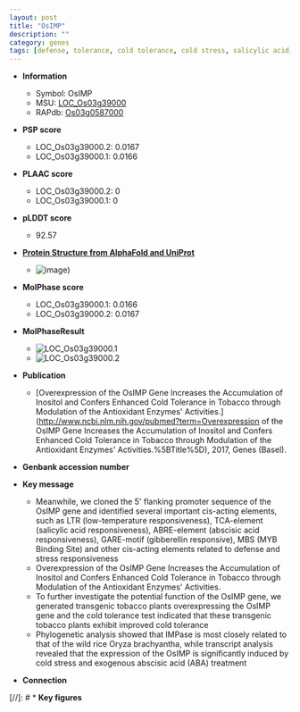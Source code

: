 ```yaml
---
layout: post
title: "OsIMP"
description: ""
category: genes
tags: [defense, tolerance, cold tolerance, cold stress, salicylic acid, stress, abscisic acid]
---
```


* **Information**  
    + Symbol: OsIMP  
    + MSU: [LOC_Os03g39000](http://rice.plantbiology.msu.edu/cgi-bin/ORF_infopage.cgi?orf=LOC_Os03g39000)  
    + RAPdb: [Os03g0587000](http://rapdb.dna.affrc.go.jp/viewer/gbrowse_details/irgsp1?name=Os03g0587000)  

* **PSP score**  
    + LOC_Os03g39000.2: 0.0167 
    + LOC_Os03g39000.1: 0.0166 

* **PLAAC score**  
    + LOC_Os03g39000.2: 0 
    + LOC_Os03g39000.1: 0 

* **pLDDT score**
    + 92.57

* **[Protein Structure from AlphaFold and UniProt](https://www.uniprot.org/uniprotkb/Q10HI4/entry#structure)**
    + ![image](https://ricepsp.github.io/images/Q1/AF-Q10HI4-F1.png))

* **MolPhase score**
    + LOC_Os03g39000.1: 0.0166
    + LOC_Os03g39000.2: 0.0167

* **MolPhaseResult**
    + ![LOC_Os03g39000.1](https://ricepsp.github.io/pictures/LOC_Os03g/LOC_Os03g39000.1.png)
    + ![LOC_Os03g39000.2](https://ricepsp.github.io/pictures/LOC_Os03g/LOC_Os03g39000.2.png)

* **Publication**  
    + [Overexpression of the OsIMP Gene Increases the Accumulation of Inositol and Confers Enhanced Cold Tolerance in Tobacco through Modulation of the Antioxidant Enzymes' Activities.](http://www.ncbi.nlm.nih.gov/pubmed?term=Overexpression of the OsIMP Gene Increases the Accumulation of Inositol and Confers Enhanced Cold Tolerance in Tobacco through Modulation of the Antioxidant Enzymes' Activities.%5BTitle%5D), 2017, Genes (Basel).

* **Genbank accession number**  

* **Key message**  
    + Meanwhile, we cloned the 5' flanking promoter sequence of the OsIMP gene and identified several important cis-acting elements, such as LTR (low-temperature responsiveness), TCA-element (salicylic acid responsiveness), ABRE-element (abscisic acid responsiveness), GARE-motif (gibberellin responsive), MBS (MYB Binding Site) and other cis-acting elements related to defense and stress responsiveness
    + Overexpression of the OsIMP Gene Increases the Accumulation of Inositol and Confers Enhanced Cold Tolerance in Tobacco through Modulation of the Antioxidant Enzymes' Activities.
    + To further investigate the potential function of the OsIMP gene, we generated transgenic tobacco plants overexpressing the OsIMP gene and the cold tolerance test indicated that these transgenic tobacco plants exhibit improved cold tolerance
    + Phylogenetic analysis showed that IMPase is most closely related to that of the wild rice Oryza brachyantha, while transcript analysis revealed that the expression of the OsIMP is significantly induced by cold stress and exogenous abscisic acid (ABA) treatment

* **Connection**  

[//]: # * **Key figures**  


